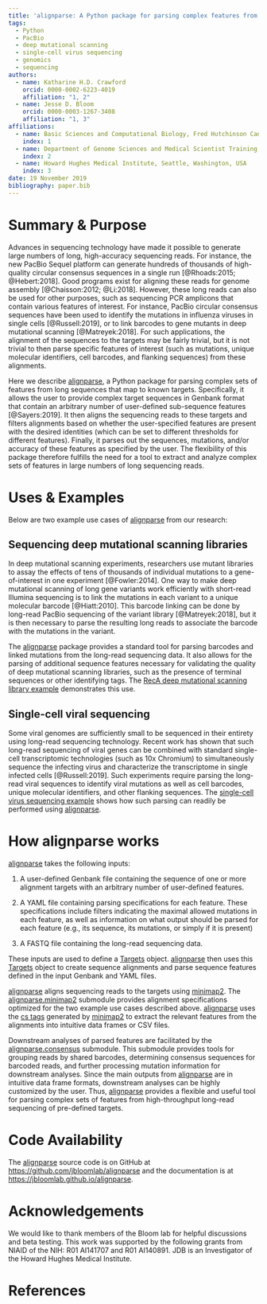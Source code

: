 ```yaml
---
title: 'alignparse: A Python package for parsing complex features from high-throughput long-read sequencing'
tags:
  - Python
  - PacBio
  - deep mutational scanning
  - single-cell virus sequencing
  - genomics
  - sequencing
authors:
  - name: Katharine H.D. Crawford
    orcid: 0000-0002-6223-4019
    affiliation: "1, 2"
  - name: Jesse D. Bloom
    orcid: 0000-0003-1267-3408
    affiliation: "1, 3"
affiliations:
  - name: Basic Sciences and Computational Biology, Fred Hutchinson Cancer Research Center, Seattle, Washington, USA
    index: 1 
  - name: Department of Genome Sciences and Medical Scientist Training Program, University of Washington, Seattle, Washington, USA
    index: 2
  - name: Howard Hughes Medical Institute, Seattle, Washington, USA
    index: 3
date: 19 November 2019
bibliography: paper.bib
---
```


# Summary & Purpose

Advances in sequencing technology have made it possible to generate large numbers of long, high-accuracy sequencing reads.
For instance, the new PacBio Sequel platform can generate hundreds of thousands of high-quality circular consensus sequences in a single run [@Rhoads:2015; @Hebert:2018].
Good programs exist for aligning these reads for genome assembly [@Chaisson:2012; @Li:2018].
However, these long reads can also be used for other purposes, such as sequencing PCR amplicons that contain various features of interest.
For instance, PacBio circular consensus sequences have been used to identify the mutations in influenza viruses in single cells [@Russell:2019], or to link barcodes to gene mutants in deep mutational scanning [@Matreyek:2018].
For such applications, the alignment of the sequences to the targets may be fairly trivial, but it is not trivial to then parse specific features of interest (such as mutations, unique molecular identifiers, cell barcodes, and flanking sequences) from these alignments.

Here we describe [alignparse](https://jbloomlab.github.io/alignparse/), a Python package for parsing complex sets of features from long sequences that map to known targets.
Specifically, it allows the user to provide complex target sequences in Genbank format that contain an arbitrary number of user-defined sub-sequence features [@Sayers:2019]. 
It then aligns the sequencing reads to these targets and filters alignments based on whether the user-specified features are present with the desired identities (which can be set to different thresholds for different features). 
Finally, it parses out the sequences, mutations, and/or accuracy of these features as specified by the user.
The flexibility of this package therefore fulfills the need for a tool to extract and analyze complex sets of features in large numbers of long sequencing reads.

# Uses & Examples 

Below are two example use cases of [alignparse](https://jbloomlab.github.io/alignparse/) from our research:

## Sequencing deep mutational scanning libraries

In deep mutational scanning experiments, researchers use mutant libraries to assay the effects of tens of thousands of individual mutations to a gene-of-interest in one experiment [@Fowler:2014]. 
One way to make deep mutational scanning of long gene variants work efficiently with short-read Illumina sequencing is to link the mutations in each variant to a unique molecular barcode [@Hiatt:2010]. 
This barcode linking can be done by long-read PacBio sequencing of the variant library [@Matreyek:2018], but it is then necessary to parse the resulting long reads to associate the barcode with the mutations in the variant.   

The [alignparse](https://jbloomlab.github.io/alignparse/) package provides a standard tool for parsing barcodes and linked mutations from the long-read sequencing data. 
It also allows for the parsing of additional sequence features necessary for validating the quality of deep mutational scanning libraries, such as the presence of terminal sequences or other identifying tags. 
The [RecA deep mutational scanning library example](https://jbloomlab.github.io/alignparse/recA_DMS.html) demonstrates this use. 

## Single-cell viral sequencing

Some viral genomes are sufficiently small to be sequenced in their entirety using long-read sequencing technology. 
Recent work has shown that such long-read sequencing of viral genes can be combined with standard single-cell transcriptomic technologies (such as 10x Chromium) to simultaneously sequence the infecting virus and characterize the transcriptome in single infected cells [@Russell:2019]. 
Such experiments require parsing the long-read viral sequences to identify viral mutations as well as cell barcodes, unique molecular identifiers, and other flanking sequences. 
The [single-cell virus sequencing example](https://jbloomlab.github.io/alignparse/flu_virus_seq_example.html) shows how such parsing can readily be performed using [alignparse](https://jbloomlab.github.io/alignparse/). 


# How alignparse works

[alignparse](https://jbloomlab.github.io/alignparse/) takes the following inputs:

 1. A user-defined Genbank file containing the sequence of one or more alignment targets with an arbitrary number of user-defined features.
 
 2. A YAML file containing parsing specifications for each feature. These specifications include filters indicating the maximal allowed mutations in each feature, as well as information on what output should be parsed for each feature (e.g., its sequence, its mutations, or simply if it is present)

3. A FASTQ file containing the long-read sequencing data.

These inputs are used to define a [Targets](https://jbloomlab.github.io/alignparse/alignparse.targets.html#alignparse.targets.Targets) object. 
[alignparse](https://jbloomlab.github.io/alignparse/) then uses this [Targets](https://jbloomlab.github.io/alignparse/alignparse.targets.html#alignparse.targets.Targets) object to create sequence alignments and parse sequence features defined in the input Genbank and YAML files. 

[alignparse](https://jbloomlab.github.io/alignparse/) aligns sequencing reads to the targets using [minimap2](https://github.com/lh3/minimap2).
The [alignparse.minimap2](https://jbloomlab.github.io/alignparse/alignparse.minimap2.html) submodule provides alignment specifications optimized for the two example use cases described above. 
[alignparse](https://jbloomlab.github.io/alignparse/) uses the [cs tags](https://lh3.github.io/minimap2/minimap2.html#10) generated by [minimap2](https://github.com/lh3/minimap2) to extract the relevant features from the alignments into intuitive data frames or CSV files.

Downstream analyses of parsed features are facilitated by the [alignparse.consensus](https://jbloomlab.github.io/alignparse/alignparse.consensus.html) submodule.
This submodule provides tools for grouping reads by shared barcodes, determining consensus sequences for barcoded reads, and further processing mutation information for downstream analyses.
Since the main outputs from [alignparse](https://jbloomlab.github.io/alignparse/) are in intuitive data frame formats, downstream analyses can be highly customized by the user.
Thus, [alignparse](https://jbloomlab.github.io/alignparse/) provides a flexible and useful tool for parsing complex sets of features from high-throughput long-read sequencing of pre-defined targets.

# Code Availability 

The [alignparse](https://jbloomlab.github.io/alignparse/) source code is on GitHub at https://github.com/jbloomlab/alignparse and the documentation is at https://jbloomlab.github.io/alignparse.

# Acknowledgements

We would like to thank members of the Bloom lab for helpful discussions and beta testing.
This work was supported by the following grants from NIAID of the NIH: R01 AI141707 and R01 AI140891.
JDB is an Investigator of the Howard Hughes Medical Institute.

# References

